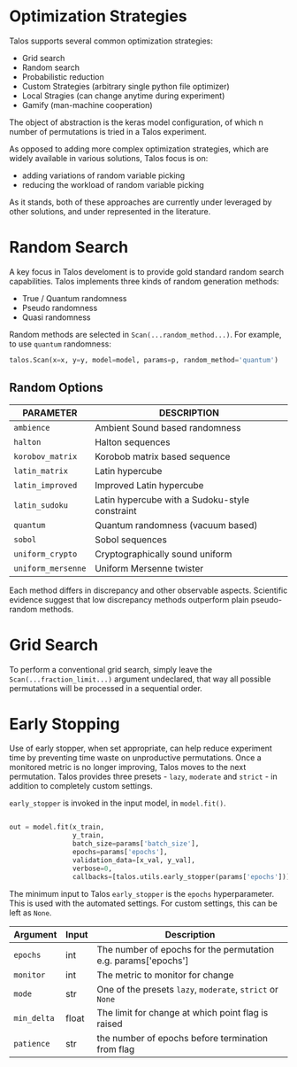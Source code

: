 # Optimization Strategies

Talos supports several common optimization strategies:

- Grid search
- Random search
- Probabilistic reduction
- Custom Strategies (arbitrary single python file optimizer)
- Local Stragies (can change anytime during experiment)
- Gamify (man-machine cooperation)

The object of abstraction is the keras model configuration, of which n number of permutations is tried in a Talos experiment.

As opposed to adding more complex optimization strategies, which are widely available in various solutions, Talos focus is on:

- adding variations of random variable picking
- reducing the workload of random variable picking

As it stands, both of these approaches are currently under leveraged by other solutions, and under represented in the literature.

# Random Search

A key focus in Talos develoment is to provide gold standard random search capabilities. Talos implements three kinds of random generation methods:

- True / Quantum randomness
- Pseudo randomness
- Quasi randomness

Random methods are selected in `Scan(...random_method...)`. For example, to use `quantum` randomness:

```python
talos.Scan(x=x, y=y, model=model, params=p, random_method='quantum')
```

## Random Options

PARAMETER | DESCRIPTION
--------- | -----------
`ambience` | Ambient Sound based randomness
`halton` | Halton sequences
`korobov_matrix` | Korobob matrix based sequence
`latin_matrix` | Latin hypercube
`latin_improved` | Improved Latin hypercube
`latin_sudoku` | Latin hypercube with a Sudoku-style constraint
`quantum` | Quantum randomness (vacuum based)
`sobol` | Sobol sequences
`uniform_crypto` | Cryptographically sound uniform
`uniform_mersenne` | Uniform Mersenne twister

Each method differs in discrepancy and other observable aspects. Scientific evidence suggest that low discrepancy methods outperform plain pseudo-random methods.

# Grid Search

To perform a conventional grid search, simply leave the `Scan(...fraction_limit...)` argument undeclared, that way all possible permutations will be processed in a sequential order.

# Early Stopping

Use of early stopper, when set appropriate, can help reduce experiment time by preventing time waste on unproductive permutations. Once a monitored metric is no longer improving, Talos moves to the next permutation. Talos provides three presets - `lazy`, `moderate` and `strict` - in addition to completely custom settings.

`early_stopper` is invoked in the input model, in `model.fit()`.

```python

out = model.fit(x_train,
                y_train,
                batch_size=params['batch_size'],
                epochs=params['epochs'],
                validation_data=[x_val, y_val],
                verbose=0,
                callbacks=[talos.utils.early_stopper(params['epochs'])])

```

The minimum input to Talos `early_stopper` is the `epochs` hyperparameter. This is used with the automated settings. For custom settings, this can be left as `None`.

Argument | Input | Description
-------- | ----- | -----------
`epochs` | int | The number of epochs for the permutation e.g. params['epochs']
`monitor` | int | The metric to monitor for change
`mode` | str | One of the presets `lazy`, `moderate`, `strict` or `None`
`min_delta` | float | The limit for change at which point flag is raised
`patience` | str | the number of epochs before termination from flag
